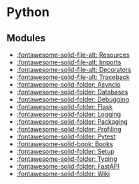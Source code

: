 Python
===

Modules
---
- [:fontawesome-solid-file-alt: Resources](01-resources.md)
- [:fontawesome-solid-file-alt: Imports](02-imports.md)
- [:fontawesome-solid-file-alt: Decorators](03-decorators.md)
- [:fontawesome-solid-file-alt: Traceback](04-traceback.md)
- [:fontawesome-solid-folder: Asyncio](asyncio/index.md)
- [:fontawesome-solid-folder: Databases](databases/index.md)
- [:fontawesome-solid-folder: Debugging](debugging/index.md)
- [:fontawesome-solid-folder: Flask](flask/index.md)
- [:fontawesome-solid-folder: Logging](logging/index.md)
- [:fontawesome-solid-folder: Packaging](packaging/index.md)
- [:fontawesome-solid-folder: Profiling](profiling/index.md)
- [:fontawesome-solid-folder: Pytest](pytest/index.md)
- [:fontawesome-solid-book: Books](books/index.md)
- [:fontawesome-solid-folder: Setup](setup/index.md)
- [:fontawesome-solid-folder: Typing](typing/index.md)
- [:fontawesome-solid-folder: FastAPI](fastapi/index.md)
- [:fontawesome-solid-folder: Wiki](wiki/index.md)

